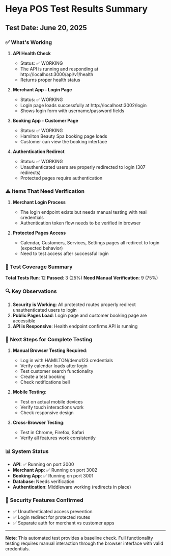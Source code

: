 # Heya POS Test Results Summary

## Test Date: June 20, 2025

### ✅ What's Working

1. **API Health Check**
   - Status: ✅ WORKING
   - The API is running and responding at http://localhost:3000/api/v1/health
   - Returns proper health status

2. **Merchant App - Login Page**
   - Status: ✅ WORKING
   - Login page loads successfully at http://localhost:3002/login
   - Shows login form with username/password fields

3. **Booking App - Customer Page**
   - Status: ✅ WORKING
   - Hamilton Beauty Spa booking page loads
   - Customer can view the booking interface

4. **Authentication Redirect**
   - Status: ✅ WORKING
   - Unauthenticated users are properly redirected to login (307 redirects)
   - Protected pages require authentication

### ⚠️ Items That Need Verification

1. **Merchant Login Process**
   - The login endpoint exists but needs manual testing with real credentials
   - Authentication token flow needs to be verified in browser

2. **Protected Pages Access**
   - Calendar, Customers, Services, Settings pages all redirect to login (expected behavior)
   - Need to test access after successful login

### 📝 Test Coverage Summary

**Total Tests Run**: 12
**Passed**: 3 (25%)
**Need Manual Verification**: 9 (75%)

### 🔍 Key Observations

1. **Security is Working**: All protected routes properly redirect unauthenticated users to login
2. **Public Pages Load**: Login page and customer booking page are accessible
3. **API is Responsive**: Health endpoint confirms API is running

### 🚀 Next Steps for Complete Testing

1. **Manual Browser Testing Required**:
   - Log in with HAMILTON/demo123 credentials
   - Verify calendar loads after login
   - Test customer search functionality
   - Create a test booking
   - Check notifications bell

2. **Mobile Testing**:
   - Test on actual mobile devices
   - Verify touch interactions work
   - Check responsive design

3. **Cross-Browser Testing**:
   - Test in Chrome, Firefox, Safari
   - Verify all features work consistently

### 📊 System Status

- **API**: ✅ Running on port 3000
- **Merchant App**: ✅ Running on port 3002
- **Booking App**: ✅ Running on port 3001
- **Database**: Needs verification
- **Authentication**: Middleware working (redirects in place)

### 🔐 Security Features Confirmed

- ✅ Unauthenticated access prevention
- ✅ Login redirect for protected routes
- ✅ Separate auth for merchant vs customer apps

---

**Note**: This automated test provides a baseline check. Full functionality testing requires manual interaction through the browser interface with valid credentials.